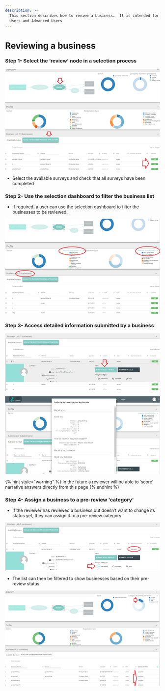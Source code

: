 ```yaml
---
description: >-
  This section describes how to review a business.  It is intended for Program
  Users and Advanced Users
---
```


# Reviewing a business

### Step 1- Select the ‘review’ node in a selection process

![](../../../.gitbook/assets/image%20%2835%29.png)



* Select the available surveys and check that all surveys have been completed

### Step 2- Use the selection dashboard to filter the business list

* If required, a user can use the selection dashboard to filter the businesses to be reviewed.

![In this example only agribusinesses which are limited by shares have been selected](../../../.gitbook/assets/image%20%288%29.png)

### Step 3- Access detailed information submitted by a business

![](../../../.gitbook/assets/image%20%2819%29.png)



![](../../../.gitbook/assets/image%20%2842%29.png)

{% hint style="warning" %}
In the future a reviewer will be able to ‘score’ narrative answers directly from this page
{% endhint %}

### Step 4- Assign a business to a pre-review 'category'

* If the reviewer has reviewed a business but doesn’t want to change its status yet, they can assign it to a pre-review category

![In this example the business has been categorized as &apos;pre-selected&apos;](../../../.gitbook/assets/image%20%286%29.png)

* The list can then be filtered to show businesses based on their pre-review status.

![The example shows 4 businesses that have been &#x2018;pre-selected&#x2019;](../../../.gitbook/assets/image%20%2817%29.png)

